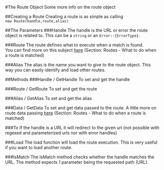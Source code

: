 #The Route Object
Some more info on the route object

##Creating a Route
Creating a route is as simple as calling  
`new Route(handle,route,alias)`

##The Parameters
###Handle
The handle is the URL or error the route object is related to.
This can be a `string` or an `Error::{ErrorType}`.

###Route
The route defines what to execute when a match is found.  
You can find more on this subject [here](http://xtend.readthedocs.org/en/latest/Routes/) (Section: Routes - What to do when a route is matched)

###Alias
The alias is the name you want to give to the route object.
This way you can easily identify and load other routes.

##Methods
###Handle / GetHandle
To set and get the handle

###Route / GetRoute
To set and get the route

###Alias / GetAlias
To set and get the alias

###Data / GetData
To set and get data passed to the route.
A little more on route data passing [here](http://xtend.readthedocs.org/en/latest/Routes/) (Section: Routes - What to do when a route is matched)

###To
If the handle is a URL it will redirect to the given url
(not possible with regexed and parameterized urls nor with error handles)

###Load
The load function will load the route execution. 
This is very useful if you want to load another route.

###IsMatch
The IsMatch method checks whether the handle matches the URL.
The method expects 1 parameter being the requested path (URL).